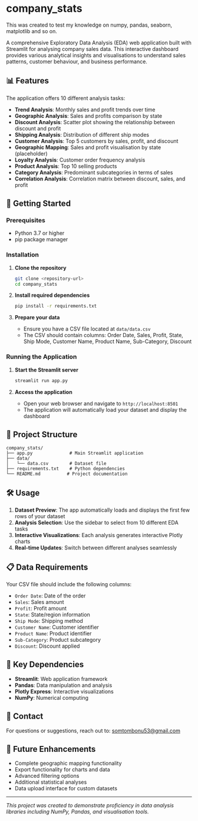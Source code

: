# company_stats

This was created to test my knowledge on numpy, pandas, seaborn, matplotlib and so on.


A comprehensive Exploratory Data Analysis (EDA) web application built with Streamlit for analysing company sales data. This interactive dashboard provides various analytical insights and visualisations to understand sales patterns, customer behaviour, and business performance.

## 📊 Features

The application offers 10 different analysis tasks:

- **Trend Analysis**: Monthly sales and profit trends over time
- **Geographic Analysis**: Sales and profits comparison by state
- **Discount Analysis**: Scatter plot showing the relationship between discount and profit
- **Shipping Analysis**: Distribution of different ship modes
- **Customer Analysis**: Top 5 customers by sales, profit, and discount
- **Geographic Mapping**: Sales and profit visualisation by state (placeholder)
- **Loyalty Analysis**: Customer order frequency analysis
- **Product Analysis**: Top 10 selling products
- **Category Analysis**: Predominant subcategories in terms of sales
- **Correlation Analysis**: Correlation matrix between discount, sales, and profit

## 🚀 Getting Started

### Prerequisites

- Python 3.7 or higher
- pip package manager

### Installation

1. **Clone the repository**
   ```bash
   git clone <repository-url>
   cd company_stats
   ```

2. **Install required dependencies**
   ```bash
   pip install -r requirements.txt
   ```

3. **Prepare your data**
   - Ensure you have a CSV file located at `data/data.csv`
   - The CSV should contain columns: Order Date, Sales, Profit, State, Ship Mode, Customer Name, Product Name, Sub-Category, Discount

### Running the Application

1. **Start the Streamlit server**
   ```bash
   streamlit run app.py
   ```

2. **Access the application**
   - Open your web browser and navigate to `http://localhost:8501`
   - The application will automatically load your dataset and display the dashboard

## 📁 Project Structure

```
company_stats/
├── app.py              # Main Streamlit application
├── data/
│   └── data.csv        # Dataset file
├── requirements.txt    # Python dependencies
└── README.md          # Project documentation
```

## 🛠️ Usage

1. **Dataset Preview**: The app automatically loads and displays the first few rows of your dataset
2. **Analysis Selection**: Use the sidebar to select from 10 different EDA tasks
3. **Interactive Visualizations**: Each analysis generates interactive Plotly charts
4. **Real-time Updates**: Switch between different analyses seamlessly

## 📋 Data Requirements

Your CSV file should include the following columns:
- `Order Date`: Date of the order
- `Sales`: Sales amount
- `Profit`: Profit amount
- `State`: State/region information
- `Ship Mode`: Shipping method
- `Customer Name`: Customer identifier
- `Product Name`: Product identifier
- `Sub-Category`: Product subcategory
- `Discount`: Discount applied

## 🔧 Key Dependencies

- **Streamlit**: Web application framework
- **Pandas**: Data manipulation and analysis
- **Plotly Express**: Interactive visualizations
- **NumPy**: Numerical computing

## 📧 Contact

For questions or suggestions, reach out to: somtombonu53@gmail.com

## 🎯 Future Enhancements

- Complete geographic mapping functionality
- Export functionality for charts and data
- Advanced filtering options
- Additional statistical analyses
- Data upload interface for custom datasets

---

*This project was created to demonstrate proficiency in data analysis libraries including NumPy, Pandas, and visualisation tools.*
